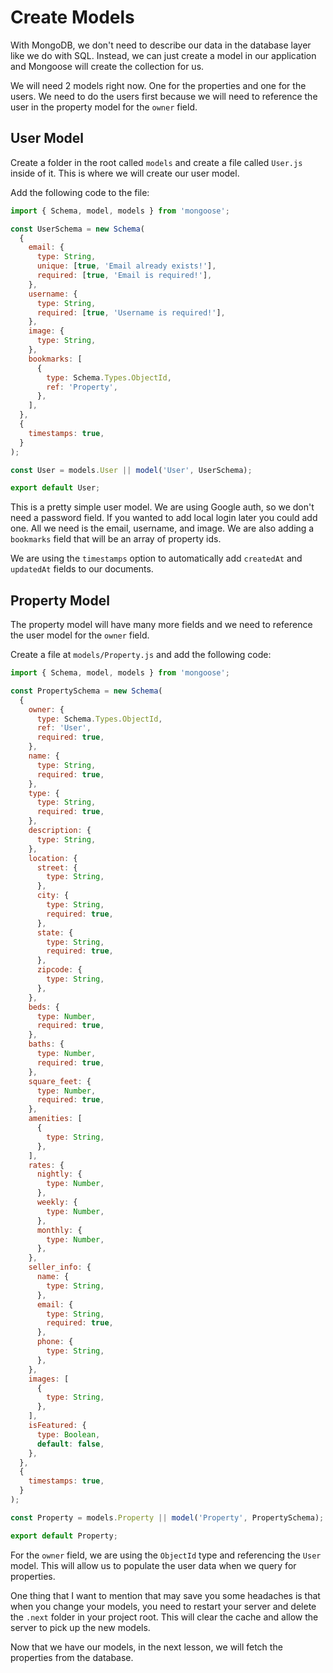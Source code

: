 # Create Models

With MongoDB, we don't need to describe our data in the database layer like we do with SQL. Instead, we can just create a model in our application and Mongoose will create the collection for us.

We will need 2 models right now. One for the properties and one for the users. We need to do the users first because we will need to reference the user in the property model for the `owner` field.

## User Model

Create a folder in the root called `models` and create a file called `User.js` inside of it. This is where we will create our user model.

Add the following code to the file:

```js
import { Schema, model, models } from 'mongoose';

const UserSchema = new Schema(
  {
    email: {
      type: String,
      unique: [true, 'Email already exists!'],
      required: [true, 'Email is required!'],
    },
    username: {
      type: String,
      required: [true, 'Username is required!'],
    },
    image: {
      type: String,
    },
    bookmarks: [
      {
        type: Schema.Types.ObjectId,
        ref: 'Property',
      },
    ],
  },
  {
    timestamps: true,
  }
);

const User = models.User || model('User', UserSchema);

export default User;
```

This is a pretty simple user model. We are using Google auth, so we don't need a password field. If you wanted to add local login later you could add one. All we need is the email, username, and image. We are also adding a `bookmarks` field that will be an array of property ids.

We are using the `timestamps` option to automatically add `createdAt` and `updatedAt` fields to our documents.

## Property Model

The property model will have many more fields and we need to reference the user model for the `owner` field.

Create a file at `models/Property.js` and add the following code:

```js
import { Schema, model, models } from 'mongoose';

const PropertySchema = new Schema(
  {
    owner: {
      type: Schema.Types.ObjectId,
      ref: 'User',
      required: true,
    },
    name: {
      type: String,
      required: true,
    },
    type: {
      type: String,
      required: true,
    },
    description: {
      type: String,
    },
    location: {
      street: {
        type: String,
      },
      city: {
        type: String,
        required: true,
      },
      state: {
        type: String,
        required: true,
      },
      zipcode: {
        type: String,
      },
    },
    beds: {
      type: Number,
      required: true,
    },
    baths: {
      type: Number,
      required: true,
    },
    square_feet: {
      type: Number,
      required: true,
    },
    amenities: [
      {
        type: String,
      },
    ],
    rates: {
      nightly: {
        type: Number,
      },
      weekly: {
        type: Number,
      },
      monthly: {
        type: Number,
      },
    },
    seller_info: {
      name: {
        type: String,
      },
      email: {
        type: String,
        required: true,
      },
      phone: {
        type: String,
      },
    },
    images: [
      {
        type: String,
      },
    ],
    isFeatured: {
      type: Boolean,
      default: false,
    },
  },
  {
    timestamps: true,
  }
);

const Property = models.Property || model('Property', PropertySchema);

export default Property;
```

For the `owner` field, we are using the `ObjectId` type and referencing the `User` model. This will allow us to populate the user data when we query for properties.

One thing that I want to mention that may save you some headaches is that when you change your models, you need to restart your server and delete the `.next` folder in your project root. This will clear the cache and allow the server to pick up the new models.

Now that we have our models, in the next lesson, we will fetch the properties from the database.
